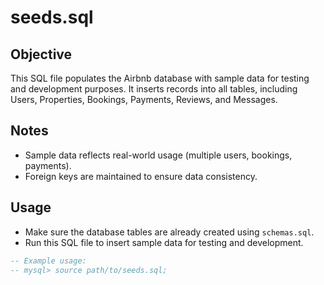 # seeds.sql

## Objective
This SQL file populates the Airbnb database with sample data for testing and development purposes. It inserts records into all tables, including Users, Properties, Bookings, Payments, Reviews, and Messages.

## Notes
- Sample data reflects real-world usage (multiple users, bookings, payments).  
- Foreign keys are maintained to ensure data consistency.  

## Usage
- Make sure the database tables are already created using `schemas.sql`.  
- Run this SQL file to insert sample data for testing and development.  

```sql
-- Example usage:
-- mysql> source path/to/seeds.sql;
